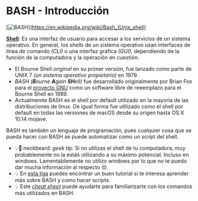 # BASH - Introducción

[![BASH](https://upload.wikimedia.org/wikipedia/commons/thumb/8/82/Gnu-bash-logo.svg/1024px-Gnu-bash-logo.svg.png)](https://en.wikipedia.org/wiki/Bash_(Unix_shell)

**[Shell](https://en.wikipedia.org/wiki/Shell_(computing))**: Es una interfaz de usuario para accesar a los servicios de un sistema operativo. En general, los *shells* de un sistema operativo usan interfaces de línea de comando *(CLI)* o una interfaz gráfica *(GUI)*, dependiendo de la función de la computadora y la operación en cuestión. 

- El Bourne Shell *original* en su primer versión, fue lanzado como parte de UNIX 7 *(un sistema operativo propietario)* en 1979.
- *BASH* *(**B**ourne **A**gain **SH**ell)* fue desarrollado originalmente por Brian Fox para el [proyecto GNU](https://en.wikipedia.org/wiki/GNU_Project) como un software libre de reeemplazo para el Bourne Shell en 1989.
- Actualmemte BASH es el shell por default utilizado en la mayoría de las distribuciones de linux. De igual forma fue utilizado como el shell por default en todas las versiones de macOS desde su origen hasta OS X 10.14 mojave.

BASH es también un lenguaje de programación, pues cualquier cosa que se pueda hacer con BASH se puede automatizar como un script del shell. 

- :bulb::beginner::neckbeard: *geek tip:* Si no utilizas el shell de tu computadora, muy probablemente no la estás utilizando a su máximo potencial. Incluso en windows. Lamentablemente no utilizo windows por lo que no te puedo dar mucha información al respecto :unamused:.
- :bulb: En [esta liga](https://linuxconfig.org/bash-scripting-tutorial-for-beginners) puedes encontrar un buen tutorial si te interesa aprender más sobre BASH y como hacer scripts.
- :bulb: Este *[cheat sheet](https://cheatography.com/davechild/cheat-sheets/linux-command-line/pdf/)* puede ayudarte para familiarizarte con los comandos más utilizados en BASH.

